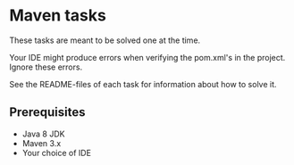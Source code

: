# Maven tasks

These tasks are meant to be solved one at the time. 

Your IDE might produce errors when verifying the pom.xml's in the project. Ignore these errors.

See the README-files of each task for information about how to solve it.

## Prerequisites
- Java 8 JDK
- Maven 3.x
- Your choice of IDE